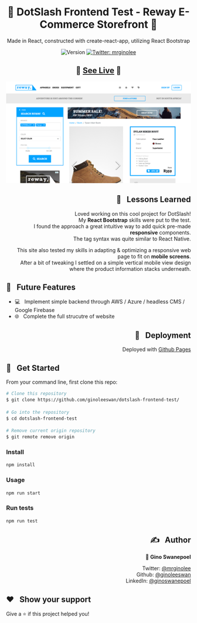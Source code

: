 <h1 align="center">👞  DotSlash Frontend Test - Reway E-Commerce Storefront 👞 </h1>

<p align="center"> Made in React, constructed with create-react-app, utilizing React Bootstrap </p>
<p align="center">
  <img alt="Version" src="https://img.shields.io/badge/version-0.1.0-blue.svg?cacheSeconds=2592000" />
  <a href="https://twitter.com/mrginolee" target="_blank">
    <img alt="Twitter: mrginolee" src="https://img.shields.io/twitter/follow/mrginolee.svg?style=social" />
  </a>
</p>

<h2 align="center">🥿  <a href="https://ginoleeswan.github.io/dotslash-frontend-test/">See Live</a> 🥿 </h2>

<p align="center">
  <a href="https://ginoleeswan.github.io//">
    <img src="./src/images/reway-screenshot.png" style="background: none;"  alt="screenshot" />
  </a>
</p>

<h2 align="right">📖 &nbsp; Lessons Learned</h2>

<div align="right">

&nbsp; Loved working on this cool project for DotSlash!\
&nbsp; My **React Bootstrap** skills were put to the test.\
&nbsp; I found the approach a great intuitive way to add quick pre-made **responsive** components.\
&nbsp; The tag syntax was quite similar to React Native.

&nbsp; This site also tested my skills in adapting & optimizing a responsive web page to fit on **mobile screens**.\
&nbsp; After a bit of tweaking I settled on a simple vertical mobile view design where the product information stacks underneath.

</div>

## 🔮 &nbsp; Future Features

- 💻 &nbsp; Implement simple backend through AWS / Azure / headless CMS / Google Firebase
- 🌐 &nbsp; Complete the full strucutre of website

<h2 align="right">🚀 &nbsp; Deployment</h2>
<div align="right">

Deployed with [Github Pages](https://ginoleeswan.github.io/dotslash-frontend-test/)

</div>

## 🔨 &nbsp; Get Started

From your command line, first clone this repo:

```sh
# Clone this repository
$ git clone https://github.com/ginoleeswan/dotslash-frontend-test/

# Go into the repository
$ cd dotslash-frontend-test

# Remove current origin repository
$ git remote remove origin
```

### Install

```sh
npm install
```

### Usage

```sh
npm run start
```

### Run tests

```sh
npm run test
```

<div align="right">

## ✍️ &nbsp; Author

👤 **Gino Swanepoel**

&nbsp; Twitter: [@mrginolee](https://twitter.com/mrginolee)\
 &nbsp; Github: [@ginoleeswan](https://github.com/ginoleeswan)\
 &nbsp; LinkedIn: [@ginoswanepoel](https://linkedin.com/in/ginoswanepoel)

</div>

## ❤️ &nbsp; Show your support

Give a ⭐️ if this project helped you!
